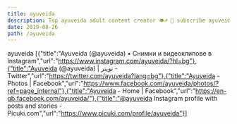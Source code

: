 ```yaml
---
title: ayuveida
description: Top ayuveida adult content creator 👁♐️ 👑 subscribe ayuveida to my porn site below IG ayuveida
date: 2019-08-26
path: /ayuveida
---
```


ayuveida
[{"title":"Ayuveida (@ayuveida) • Снимки и видеоклипове в Instagram","url":"https://www.instagram.com/ayuveida/?hl=bg"},{"title":"Ayuveida (@ayuveida) | تويتر - Twitter","url":"https://twitter.com/ayuveida?lang=bg"},{"title":"Ayuveida - Photos | Facebook","url":"https://www.facebook.com/ayuveida/photos/?ref=page_internal"},{"title":"Ayuveida - Home | Facebook","url":"https://en-gb.facebook.com/ayuveida/"},{"title":"@ayuveida Instagram profile with posts and stories - Picuki.com","url":"https://www.picuki.com/profile/ayuveida"}]

